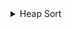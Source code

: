 <details> <summary>  Heap Sort </summary>
 
<br/>
 
 ```
 Sort elements of array Arr in ascending order. We can use max heap to perform this operation.
 ```
 
 <details> <summary>  Implementation </summary>
  
  <br/>
  
  ```c++
     void max_heapify (int Arr[ ], int i, int N)
     {
       int left = 2*i                //left child
       int right = 2*i +1           //right child
       if(left<= N and Arr[left] > Arr[i] )
             largest = left;
       else
            largest = i;
       if(right <= N and Arr[right] > Arr[largest] )
           largest = right;
       if(largest != i )
       {
           swap (Ar[i] , Arr[largest]);
           max_heapify (Arr, largest,N);
       } 
    }
  
    void build_maxheap (int Arr[ ])
    {
        for(int i = N/2 ; i >= 1 ; i-- )
        {
            max_heapify (Arr, i) ;
        }
    }
  
    void heap_sort(int Ar[ ])
    {
      int heap_size = N;
      build_maxheap(Arr);
      for(int i = N; i>=2 ; i-- )
      {
          swap|(Arr[ 1 ], Arr[ i ]);
          heap_size = heap_size-1;
          max_heapify(Arr, 1, heap_size);
      }
    }
  ```
  
  </details>
  
   <details> <summary>  Complexity </summary>
  
   <br/>
    
    - Max_heapify has complexity O(logN) [max_heapify N-1 times in heap_sort function],
    - Build_maxheap has complexity O(N) and
    Therefore complexity of heap_sort function is O(N logN).
    
   </details>
  
   <details> <summary>  Code </summary>
      
   <br/>
     https://ideone.com/bfilRR
   </details>
 
 </details>
 
